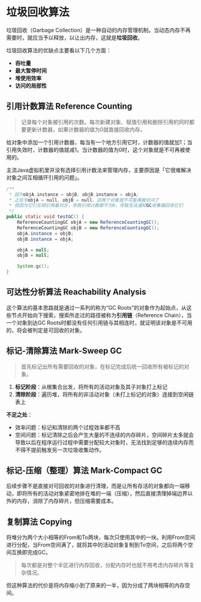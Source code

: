 # 垃圾回收算法 <Badge text="Uncompleted"/>

垃圾回收（Garbage Collection）是一种自动的内存管理机制。当动态内存不再需要时，就应当予以释放，以让出内存，这就是**垃圾回收**。

垃圾回收算法的优缺点主要看以下几个方面：

* **吞吐量**
* **最大暂停时间**
* **堆使用效率**
* **访问的局部性**

## 引用计数算法 Reference Counting

> 记录每个对象被引用的次数。每次新建对象、赋值引用和删除引用的同时都要更新计数器，如果计数器的值为0就直接回收内存。

给对象中添加一个引用计数器，每当有一个地方引用它时，计数器的值就加1；当引用失效时，计数器的值就减1。当计数器的值为0时，这个对象就是不可再被使用的。

主流Java虚拟机里并没有选择引用计数法来管理内存，主要原因是「它很难解决对象之间互相循环引用的问题」。

```java
/**
 * 因为objA.instance = objB, objB.instance = objA;
 * 之后令objA = null, objB = null，这两个对象就不可能再被访问了
 * 但因为它们互相引用着对方，导致引用计数都不为0，导致无法通知GC收集器回收它们
 */
public static void testGC() {
    ReferenceCountingGC objA = new ReferenceCountingGC();
    ReferenceCountingGC objB = new ReferenceCountingGC();
    objA.instance = objB;
    objB.instance = objA;

    objA = null;
    objB = null;

    System.gc();
}
```

## 可达性分析算法 Reachability Analysis

这个算法的基本思路就是通过一系列的称为“GC Roots”的对象作为起始点，从这些节点开始向下搜索，搜索所走过的路径被称为**引用链**（Reference Chain），当一个对象到达GC Roots时都没有任何引用链与其相连时，就证明该对象是不可用的，将会被判定是可回收的对象。

## 标记-清除算法 Mark-Sweep GC

> 首先标记出所有需要回收的对象，在标记完成后统一回收所有被标记的对象。

1. **标记阶段**：从根集合出发，将所有的活动对象及其子对象打上标记
2. **清除阶段**：遍历堆，将所有的非活动对象（未打上标记的对象）连接到空闲链表上

**不足之处**：

* 效率问题：标记和清除的两个过程效率都不高
* 空间问题：标记清除之后会产生大量的不连续的内存碎片，空间碎片太多就会导致以后在程序运行过程中需要分配较大对象时，无法找到足够的连续内存而不得不提前触发另一次垃圾收集动作。

## 标记-压缩（整理）算法 Mark-Compact GC

后续步骤不是直接对可回收的对象进行清理，而是让所有存活的对象都向一端移动，即将所有的活动对象紧密地排在堆的一端（压缩），然后直接清理掉端边界以外的内存，消除了内存碎片，但压缩需要成本。

## 复制算法 Copying

将堆分为两个大小相等的From和To两块，每次只使用其中的一块。利用From空间进行分配，当From空间满了，就将其中的活动对象复制到To空间，之后将两个空间互换即完成GC。

> 每次都是对整个半区进行内存回收，分配内存时也就不用考虑内存碎片等复杂情况。

但这种算法的代价是将内存缩小到了原来的一半，因为分成了两块相等的内存空间。